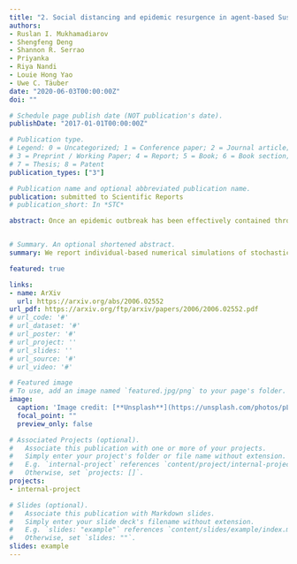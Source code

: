 ```yaml
---
title: "2. Social distancing and epidemic resurgence in agent-based Susceptible-Infectious-Recovered models"
authors:
- Ruslan I. Mukhamadiarov
- Shengfeng Deng
- Shannon R. Serrao
- Priyanka
- Riya Nandi
- Louie Hong Yao
- Uwe C. Täuber
date: "2020-06-03T00:00:00Z"
doi: ""

# Schedule page publish date (NOT publication's date).
publishDate: "2017-01-01T00:00:00Z"

# Publication type.
# Legend: 0 = Uncategorized; 1 = Conference paper; 2 = Journal article;
# 3 = Preprint / Working Paper; 4 = Report; 5 = Book; 6 = Book section;
# 7 = Thesis; 8 = Patent
publication_types: ["3"]

# Publication name and optional abbreviated publication name.
publication: submitted to Scientific Reports
# publication_short: In *STC*

abstract: Once an epidemic outbreak has been effectively contained through non-pharmaceutical interventions, a safe protocol is required for the subsequent release of social distancing restrictions to prevent a disastrous resurgence of the infection. We report individual-based numerical simulations of stochastic susceptible-infectious-recovered model variants on four distinct spatially organized lattice and network architectures wherein contact and mobility constraints are implemented. We robustly find that the intensity and spatial spread of the epidemic recurrence wave can be limited to a manageable extent provided release of these restrictions is delayed sufficiently (for a duration of at least thrice the time until the peak of the unmitigated outbreak) and long-distance connections are maintained on a low level (limited to less than five percent of the overall connectivity).


# Summary. An optional shortened abstract.
summary: We report individual-based numerical simulations of stochastic susceptible-infectious-recovered model variants on four distinct spatially organized lattice and network architectures wherein contact and mobility constraints are implemented.

featured: true

links:
- name: ArXiv
  url: https://arxiv.org/abs/2006.02552
url_pdf: https://arxiv.org/ftp/arxiv/papers/2006/2006.02552.pdf
# url_code: '#'
# url_dataset: '#'
# url_poster: '#'
# url_project: ''
# url_slides: ''
# url_source: '#'
# url_video: '#'

# Featured image
# To use, add an image named `featured.jpg/png` to your page's folder. 
image:
  caption: 'Image credit: [**Unsplash**](https://unsplash.com/photos/pLCdAaMFLTE)'
  focal_point: ""
  preview_only: false

# Associated Projects (optional).
#   Associate this publication with one or more of your projects.
#   Simply enter your project's folder or file name without extension.
#   E.g. `internal-project` references `content/project/internal-project/index.md`.
#   Otherwise, set `projects: []`.
projects:
- internal-project

# Slides (optional).
#   Associate this publication with Markdown slides.
#   Simply enter your slide deck's filename without extension.
#   E.g. `slides: "example"` references `content/slides/example/index.md`.
#   Otherwise, set `slides: ""`.
slides: example
---
```

